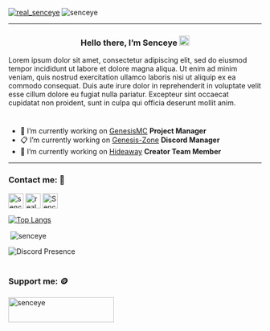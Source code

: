<p align="left"> <a href="https://twitter.com/real_senceye" target="blank"><img src="https://img.shields.io/twitter/follow/real_senceye?logo=twitter&style=for-the-badge" alt="real_senceye" /></a>
<img src="https://komarev.com/ghpvc/?username=senceye&label=Profile%20views&color=0e75b6&style=for-the-badge" alt="senceye" /> 
</p>

<hr>

<h3 align="center">Hello there, I’m Senceye <img src="https://media.giphy.com/media/hvRJCLFzcasrR4ia7z/giphy.gif" width="20px"></h3>

<div align="left">
Lorem ipsum dolor sit amet, consectetur adipiscing elit, sed do eiusmod tempor incididunt ut labore et dolore magna aliqua. Ut enim ad minim veniam, quis nostrud exercitation ullamco laboris nisi ut aliquip ex ea commodo consequat. Duis aute irure dolor in reprehenderit in voluptate velit esse cillum dolore eu fugiat nulla pariatur. Excepteur sint occaecat cupidatat non proident, sunt in culpa qui officia deserunt mollit anim.
</div>

<h1></h1>

- 💼 I’m currently working on [GenesisMC](https://genesismc.pl/) <strong>Project Manager</strong>
- 📋 I’m currently working on [Genesis-Zone](https://pl.genesis-zone.com/) <strong>Discord Manager</strong>
- 🍍 I’m currently working on [Hideaway](https://playhideaway.com/) <strong>Creator Team Member</strong>

<hr>

<h3 align="left">Contact me: 📨</h3>
<p align="left">
<a href="https://www.behance.net/senceye" target="blank"><img align="center" src="https://imgur.com/ochvbPB.png" alt="senceye" height="30" width="30" /></a>
<a href="https://twitter.com/real_senceye" target="blank"><img align="center" src="https://imgur.com/GVRvbMJ.png" alt="real_senceye" height="30" width="30" /></a>
<a href="https://discord.gg/Senceye#0420" target="blank"><img align="center" src="https://imgur.com/UFKi8sg.png" alt="Senceye#0420" height="30" width="30" /></a>
</p>


[![Top Langs](https://github-readme-stats.vercel.app/api/top-langs/?username=Senceye&layout=compact&theme=react&hide_border=true&bg_color=282b30)](https://github.com/anuraghazra/github-readme-stats)
<p>&nbsp;<img align="center" src="https://github-readme-stats.vercel.app/api?username=senceye&show_icons=true&locale=en&theme=react&border_radius=10&hide_border=true&bg_color=282b30" alt="senceye" /></p>

![Discord Presence](https://lanyard.cnrad.dev/api/810482215552679977?animated=true&hideTimestamp=true&borderRadius=10px)

<h1></h1>

<h3 align="left">Support me: 🪙</h3>
<p><a href="https://ko-fi.com/senceye"> <img align="left" src="https://cdn.ko-fi.com/cdn/kofi3.png?v=3" height="50" width="210" alt="senceye" /></a></p><br><br>
